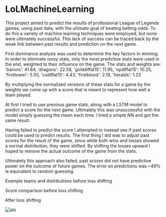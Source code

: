 # LoLMachineLearning
This project aimed to predict the results of professional League of Legends games, using past data, with the ultimate goal of beating betting odds. To do this a variety of machine learning techniques were employed, but none were ultimately successful. This lack of success can be traced back by the weak link between past results and prediction on the next game. 

First dominance analysis was used to determine the key factors in winning. In order to eliminate noisy stats, only the most predictive stats were used in the end, weighted to their influence on the game. The stats and weights are:
'barons': 41.84,
'dragons': 22.58,
'golddiffat15': 11.95,
'xpdiffat15': 10.25,
'firsttower': 5.50,
'csdiffat15': 4.43,
'firstblood': 2.19,
'heralds': 1.23


By multiplying the normalized versions of these stats for a game by the weights we come up with a score that is meant to represent how well a team played. 

At first I tried to use previous game stats, along with a LSTM model to predict a score for the next game. Ultimately this was unsuccessful with the model simply guessing the mean each time. I tried a simple NN and got the same result.

Having failed to predict the score I attempted to instead see if past scores could be used to predict results. The first thing I did was to adjust past scores for the result of the game, since while both wins and losses showed a normal distribution, they were shifted. By shifting the losses upward I hoped to remove the actual outcome of the game from the stats. 

Ultimately this approach also failed, past scores did not have predictive power on the outcome of future games. The error on predictions was ~49% ie equivalent to random guessing.

Example teams and distributions before loss shifting

Score comparison before loss shifting

After loss shifting

![als](https://user-images.githubusercontent.com/16391164/102693426-7836af80-41e8-11eb-91b9-56d5b1e2b48d.png)



